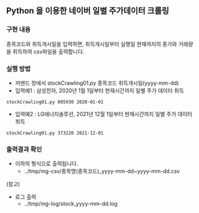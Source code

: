 ## Python 을 이용한 네이버 일별 주가데이터 크롤링



### 구현 내용
종목코드와 취득개시일을 입력하면, 
취득개시일부터 실행일 현재까지의 종가와 거래량을 취득하여 csv파일을 출력합니다.


### 실행 방법
* 커맨드 창에서 stockCrawling01.py 종목코드 취득개시일(yyyy-mm-dd)
* 입력예1 : 삼성전자, 2020년 1월 1일부터 현재시간까지 일별 주가 데이터 취득
```
stockCrawling01.py 005930 2020-01-01
```
* 입력예2 : LG에너지솔루션, 2021년 12월 1일부터 현재시간까지 일별 주가 데이터 취득
```
stockCrawling01.py 373220 2021-12-01
```

### 출력결과 확인
* 이하의 형식으로 출력됩니다.
  * ../tmp/mg-csv/종목명(종목코드)_yyyy-mm-dd~yyyy-mm-dd.csv


(참고)
* 로그 출력
  * ../tmp/mg-log/stock_yyyy-mm-dd.log

